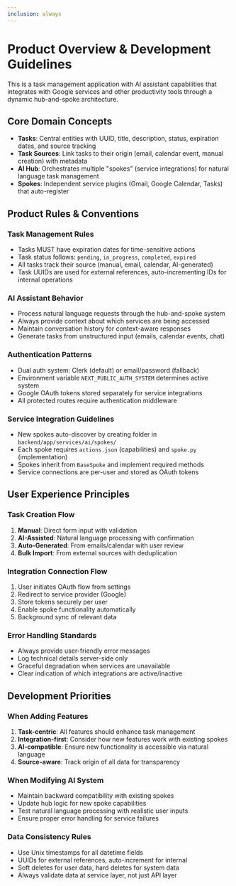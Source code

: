 ```yaml
---
inclusion: always
---
```


# Product Overview & Development Guidelines

This is a task management application with AI assistant capabilities that integrates with Google services and other productivity tools through a dynamic hub-and-spoke architecture.

## Core Domain Concepts

- **Tasks**: Central entities with UUID, title, description, status, expiration dates, and source tracking
- **Task Sources**: Link tasks to their origin (email, calendar event, manual creation) with metadata
- **AI Hub**: Orchestrates multiple "spokes" (service integrations) for natural language task management
- **Spokes**: Independent service plugins (Gmail, Google Calendar, Tasks) that auto-register

## Product Rules & Conventions

### Task Management Rules
- Tasks MUST have expiration dates for time-sensitive actions
- Task status follows: `pending`, `in_progress`, `completed`, `expired`
- All tasks track their source (manual, email, calendar, AI-generated)
- Task UUIDs are used for external references, auto-incrementing IDs for internal operations

### AI Assistant Behavior
- Process natural language requests through the hub-and-spoke system
- Always provide context about which services are being accessed
- Maintain conversation history for context-aware responses
- Generate tasks from unstructured input (emails, calendar events, chat)

### Authentication Patterns
- Dual auth system: Clerk (default) or email/password (fallback)
- Environment variable `NEXT_PUBLIC_AUTH_SYSTEM` determines active system
- Google OAuth tokens stored separately for service integrations
- All protected routes require authentication middleware

### Service Integration Guidelines
- New spokes auto-discover by creating folder in `backend/app/services/ai/spokes/`
- Each spoke requires `actions.json` (capabilities) and `spoke.py` (implementation)
- Spokes inherit from `BaseSpoke` and implement required methods
- Service connections are per-user and stored as OAuth tokens

## User Experience Principles

### Task Creation Flow
1. **Manual**: Direct form input with validation
2. **AI-Assisted**: Natural language processing with confirmation
3. **Auto-Generated**: From emails/calendar with user review
4. **Bulk Import**: From external sources with deduplication

### Integration Connection Flow
1. User initiates OAuth flow from settings
2. Redirect to service provider (Google)
3. Store tokens securely per user
4. Enable spoke functionality automatically
5. Background sync of relevant data

### Error Handling Standards
- Always provide user-friendly error messages
- Log technical details server-side only
- Graceful degradation when services are unavailable
- Clear indication of which integrations are active/inactive

## Development Priorities

### When Adding Features
1. **Task-centric**: All features should enhance task management
2. **Integration-first**: Consider how new features work with existing spokes
3. **AI-compatible**: Ensure new functionality is accessible via natural language
4. **Source-aware**: Track origin of all data for transparency

### When Modifying AI System
- Maintain backward compatibility with existing spokes
- Update hub logic for new spoke capabilities
- Test natural language processing with realistic user inputs
- Ensure proper error handling for service failures

### Data Consistency Rules
- Use Unix timestamps for all datetime fields
- UUIDs for external references, auto-increment for internal
- Soft deletes for user data, hard deletes for system data
- Always validate data at service layer, not just API layer